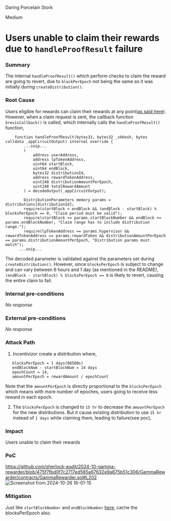 Daring Porcelain Stork

Medium

# Users unable to claim their rewards due to `handleProofResult` failure

### Summary

The internal `handleProofResult()` which perform checks to claim the reward are going to revert, due to `blockPerEpoch` not being the same as it was initially during `createDistribution()`. 

### Root Cause

Users eligible for rewards can claim their rewards at any point([as said here](https://github.com/user-attachments/assets/b1f793d0-f47e-4433-93e2-f907e0bc1b28)). However, when a claim request is sent, the callback function `brevisCallback()` is called, which internally calls the `handleProofResult()` function, 

```solidity
    function handleProofResult(bytes32, bytes32 _vkHash, bytes calldata _appCircuitOutput) internal override {
        ...snip...
        (
            address userAddress,
            address lpTokenAddress,
            uint64 startBlock,
            uint64 endBlock,
            bytes32 distributionId,
            address rewardTokenAddress,
            uint248 distributionAmountPerEpoch,
            uint248 totalRewardAmount
        ) = decodeOutput(_appCircuitOutput);

        DistributionParameters memory params = distributions[distributionId];
        require(startBlock < endBlock && (endBlock - startBlock) % blocksPerEpoch == 0, "Claim period must be valid");
        require(startBlock >= params.startBlockNumber && endBlock <= params.endBlockNumber, "Claim range has to include distribution range.");
        require(lpTokenAddress == params.hypervisor && rewardTokenAddress == params.rewardToken && distributionAmountPerEpoch == params.distributionAmountPerEpoch, "Distribution params must match");
      ...snip...
```

The decoded parameter is validated against the parameters set during `createDistribution()`. However, since `blocksPerEpoch` is subject to change and can vary between 6 hours and 1 day (as mentioned in the README), `(endBlock - startBlock) % blocksPerEpoch == 0` is likely to revert, causing the entire claim to fail. 

### Internal pre-conditions

_No response_

### External pre-conditions

_No response_

### Attack Path

1. Incentivizor create a distribution where, 
```solidity
   blocksPerEpoch = 1 days(86500s)
   endBlockNum - startBlockNum = 14 days
   epochCount = 14, 
   amountPerEpoch = rewardAmount / epochCount
```
Note that the `amountPerEpoch` is directly proportional to the `blocksPerEpoch` which means with more number of epoches, users going to receive less reward in each epoch. 

2. The `blocksPerEpoch` is changed to  `15 hr` to decrease the `amountPerEpoch` for the new distributions. But it cause existing distribution to use `15 hr` instead of `1 days` while claiming them, leading to failure(see poc), 

### Impact

Users unable to claim their rewards

### PoC
https://github.com/sherlock-audit/2024-10-gamma-rewarder/blob/475f7fbd0f7c2717ed585a67632e9a675b51c306/GammaRewarder/contracts/GammaRewarder.sol#L202
![Screenshot from 2024-10-26 16-01-15](https://github.com/user-attachments/assets/1cf0428f-692e-4ac1-993e-b568dbac68ac)

### Mitigation

Just like `startBlockNumber` and `endBlockNumber` [here](https://github.com/sherlock-audit/2024-10-gamma-rewarder/blob/475f7fbd0f7c2717ed585a67632e9a675b51c306/GammaRewarder/contracts/GammaRewarder.sol#L134), cache the blocksPerEpoch also. 